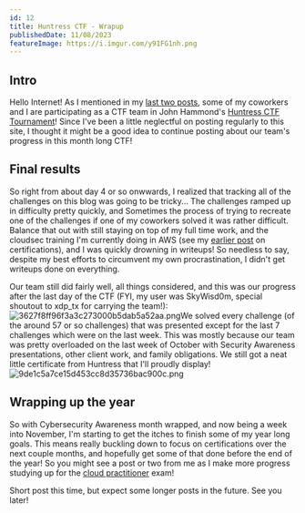 ```yaml
---
id: 12
title: Huntress CTF - Wrapup
publishedDate: 11/08/2023
featureImage: https://i.imgur.com/y91FG1nh.png
---
```


## Intro
Hello Internet!
As I mentioned in my [last two posts](https://screamintothevoid.today/blog/10), some of my coworkers and I are participating as a CTF team in John Hammond's [Huntress CTF Tournament](https://huntress.ctf.games/)! Since I've been a little neglectful on posting regularly to this site, I thought it might be a good idea to continue posting about our team's progress in this month long CTF!

## Final results
So right from about day 4 or so onwwards, I realized that tracking all of the challenges on this blog was going to be tricky... The challenges ramped up in difficulty pretty quickly, and Sometimes the process of trying to recreate one of the challenges if one of my coworkers solved it was rather difficult. Balance that out with still staying on top of my full time work, and the cloudsec training I'm currently doing in AWS (see my [earlier post](https://screamintothevoid.today/blog/9) on certifications), and I was quickly drowning in writeups! So needless to say, despite my best efforts to circumvent my own procrastination, I didn't get writeups done on everything. 

Our team still did fairly well, all things considered, and this was our progress after the last day of the CTF (FYI, my user was SkyWisd0m, special shoutout to xdp_tx for carrying the team!):
![3627f8ff96f3a3c273000b5dab5a52aa.png](https://i.imgur.com/d8K2EUq.png)We solved every challenge (of the around 57 or so challenges) that was presented except for the last 7 challenges which were on the last week. This was mostly because our team was pretty overloaded on the last week of October with Security Awareness presentations, other client work, and family obligations.
We still got a neat little certificate from Huntress that I'll proudly display!
![9de1c5a7ce15d453cc8d35736bac900c.png](https://i.imgur.com/y91FG1n.png)
## Wrapping up the year
So with Cybersecurity Awareness month wrapped, and now being a week into November, I'm starting to get the itches to finish some of my year long goals. This means really buckling down to focus on certifications over the next couple months, and hopefully get some of that done before the end of the year!
So you might see a post or two from me as I make more progress studying up for the [cloud practitioner](https://aws.amazon.com/certification/certified-cloud-practitioner/) exam!

Short post this time, but expect some longer posts in the future.
See you later!